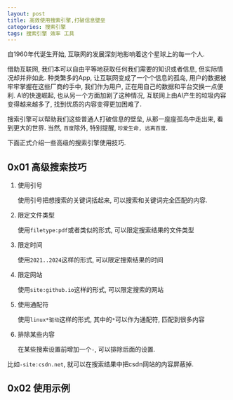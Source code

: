 ```yaml
---
layout: post
title: 高效使用搜索引擎,打破信息壁垒
categories: 搜索引擎
tags: 搜索引擎 效率 工具
---
```


自1960年代诞生开始, 互联网的发展深刻地影响着这个星球上的每一个人.

借助互联网, 我们本可以自由平等地获取任何我们需要的知识或者信息, 但实际情况却并非如此. 种类繁多的App, 让互联网变成了一个个信息的孤岛, 用户的数据被牢牢掌握在这些厂商的手中, 我们作为用户, 正在用自己的数据和平台交换一点便利. AI的快速崛起, 也从另一个方面加剧了这种情况, 互联网上由AI产生的垃圾内容变得越来越多了, 找到优质的内容变得更加困难了.

搜索引擎可以帮助我们这些普通人打破信息的壁垒, 从那一座座孤岛中走出来, 看到更大的世界. 当然, `百度`除外, 特别提醒, `珍爱生命, 远离百度`. 

下面正式介绍一些高级的搜索引擎使用技巧.

## 0x01 高级搜索技巧

1. 使用引号

    使用引号把想搜索的关键词括起来, 可以搜索和关键词完全匹配的内容.

2. 限定文件类型

    使用`filetype:pdf`或者类似的形式, 可以限定搜索结果的文件类型

3. 限定时间

    使用`2021..2024`这样的形式, 可以限定搜索结果的时间

4. 限定网站

    使用`site:github.io`这样的形式, 可以限定搜索的网站

5. 使用通配符

    使用`linux*驱动`这样的形式, 其中的`*`可以作为通配符, 匹配到很多内容

6. 排除某些内容

    在某些搜索设置前增加一个`-`, 可以排除后面的设置.

比如`-site:csdn.net`, 就可以在搜索结果中把csdn网站的内容屏蔽掉.

## 0x02 使用示例